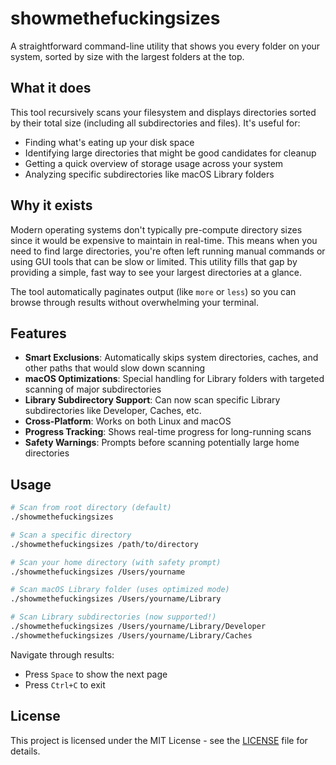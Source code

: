 # showmethefuckingsizes

A straightforward command-line utility that shows you every folder on your system, sorted by size with the largest folders at the top.

## What it does

This tool recursively scans your filesystem and displays directories sorted by their total size (including all subdirectories and files). It's useful for:

- Finding what's eating up your disk space
- Identifying large directories that might be good candidates for cleanup
- Getting a quick overview of storage usage across your system
- Analyzing specific subdirectories like macOS Library folders

## Why it exists

Modern operating systems don't typically pre-compute directory sizes since it would be expensive to maintain in real-time. This means when you need to find large directories, you're often left running manual commands or using GUI tools that can be slow or limited. This utility fills that gap by providing a simple, fast way to see your largest directories at a glance.

The tool automatically paginates output (like `more` or `less`) so you can browse through results without overwhelming your terminal.

## Features

- **Smart Exclusions**: Automatically skips system directories, caches, and other paths that would slow down scanning
- **macOS Optimizations**: Special handling for Library folders with targeted scanning of major subdirectories
- **Library Subdirectory Support**: Can now scan specific Library subdirectories like Developer, Caches, etc.
- **Cross-Platform**: Works on both Linux and macOS
- **Progress Tracking**: Shows real-time progress for long-running scans
- **Safety Warnings**: Prompts before scanning potentially large home directories

## Usage

```bash
# Scan from root directory (default)
./showmethefuckingsizes

# Scan a specific directory
./showmethefuckingsizes /path/to/directory

# Scan your home directory (with safety prompt)
./showmethefuckingsizes /Users/yourname

# Scan macOS Library folder (uses optimized mode)
./showmethefuckingsizes /Users/yourname/Library

# Scan Library subdirectories (now supported!)
./showmethefuckingsizes /Users/yourname/Library/Developer
./showmethefuckingsizes /Users/yourname/Library/Caches
```

Navigate through results:
- Press `Space` to show the next page
- Press `Ctrl+C` to exit

## License

This project is licensed under the MIT License - see the [LICENSE](LICENSE) file for details.